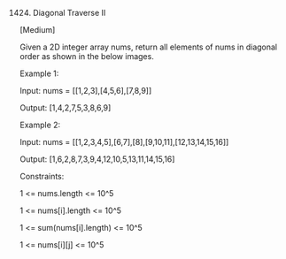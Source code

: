 1424. Diagonal Traverse II

[Medium]

Given a 2D integer array nums, return all elements of nums in diagonal order as shown in the below images.

Example 1:

Input: nums = [[1,2,3],[4,5,6],[7,8,9]]

Output: [1,4,2,7,5,3,8,6,9]

Example 2:

Input: nums = [[1,2,3,4,5],[6,7],[8],[9,10,11],[12,13,14,15,16]]

Output: [1,6,2,8,7,3,9,4,12,10,5,13,11,14,15,16]
 
Constraints:

1 <= nums.length <= 10^5

1 <= nums[i].length <= 10^5

1 <= sum(nums[i].length) <= 10^5

1 <= nums[i][j] <= 10^5